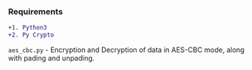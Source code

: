### Requirements
```diff
+1. Python3
+2. Py Crypto
```

`aes_cbc.py` - Encryption and Decryption of data in AES-CBC mode, along with pading and unpading.